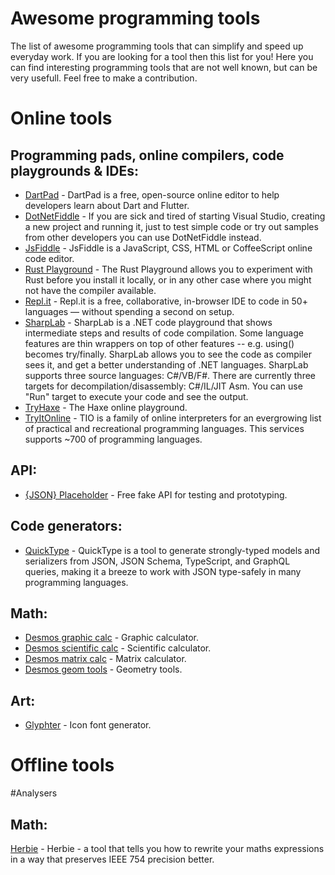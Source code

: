 # Awesome programming tools
The list of awesome programming tools that can simplify and speed up everyday work. If you are looking for a tool then this list for you! Here you can find interesting programming tools that are not well known, but can be very usefull. Feel free to make a contribution.

# Online tools
## Programming pads, online compilers, code playgrounds & IDEs:
- [DartPad](https://dartpad.dev/) - DartPad is a free, open-source online editor to help developers learn about Dart and Flutter. 
- [DotNetFiddle](https://dotnetfiddle.net/) - If you are sick and tired of starting Visual Studio, creating a new project and running it, just to test simple code or try out samples from other developers you can use DotNetFiddle instead.
- [JsFiddle](https://jsfiddle.net/) - JsFiddle is a JavaScript, CSS, HTML or CoffeeScript online code editor.
- [Rust Playground](https://play.rust-lang.org/) - The Rust Playground allows you to experiment with Rust before you install it locally, or in any other case where you might not have the compiler available.
- [Repl.it](https://repl.it/) - Repl.it is a free, collaborative, in-browser IDE to code in 50+ languages — without spending a second on setup.
- [SharpLab](https://sharplab.io) - SharpLab is a .NET code playground that shows intermediate steps and results of code compilation. Some language features are thin wrappers on top of other features -- e.g. using() becomes try/finally. SharpLab allows you to see the code as compiler sees it, and get a better understanding of .NET languages. SharpLab supports three source languages: C#/VB/F#. There are currently three targets for decompilation/disassembly: C#/IL/JIT Asm. You can use "Run" target to execute your code and see the output.
- [TryHaxe](https://try.haxe.org/) - The Haxe online playground.
- [TryItOnline](https://tio.run/) - TIO is a family of online interpreters for an evergrowing list of practical and recreational programming languages. This services supports ~700 of programming languages.

## API:
- [{JSON} Placeholder](https://jsonplaceholder.typicode.com/) - Free fake API for testing and prototyping.

## Code generators:
- [QuickType](https://app.quicktype.io/) - QuickType is a tool to generate strongly-typed models and serializers from JSON, JSON Schema, TypeScript, and GraphQL queries, making it a breeze to work with JSON type-safely in many programming languages.

## Math:
- [Desmos graphic calc](https://www.desmos.com/calculator) - Graphic calculator.
- [Desmos scientific calc](https://www.desmos.com/scientific) - Scientific calculator.
- [Desmos matrix calc](https://www.desmos.com/matrix) - Matrix calculator.
- [Desmos geom tools](https://www.desmos.com/geometry) - Geometry tools.

## Art:
- [Glyphter](https://glyphter.com) - Icon font generator.

# Offline tools

#Analysers
## Math:
[Herbie](https://herbie.uwplse.org/demo/) - Herbie - a tool that tells you how to rewrite your maths expressions in a way that preserves IEEE 754 precision better.
